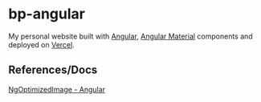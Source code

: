 # bp-angular

My personal website built with [Angular](https://angular.io/), [Angular Material](https://material.angular.io/) components and deployed on [Vercel](https://vercel.com).

## References/Docs
[NgOptimizedImage - Angular](https://angular.io/api/common/NgOptimizedImage)


